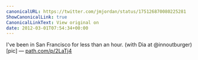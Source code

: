 ```yaml
---
canonicalURL: https://twitter.com/jmjordan/status/175126870080225281
ShowCanonicalLink: true
CanonicalLinkText: View original on
date: 2012-03-01T07:54:34+00:00
---
```

I've been in San Francisco for less than an hour. (with Dia at @innoutburger) [pic] — [path.com/p/2LaTj4](http://path.com/p/2LaTj4)